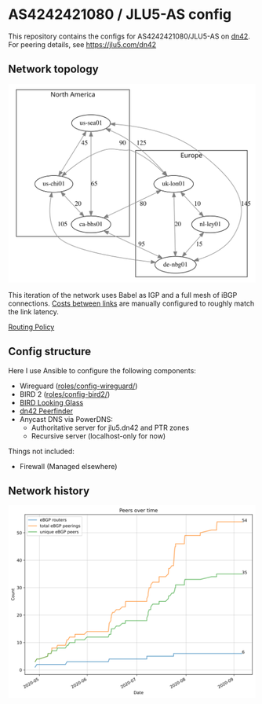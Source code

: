 # AS4242421080 / JLU5-AS config

This repository contains the configs for AS4242421080/JLU5-AS on [dn42](https://dn42.net/Home). For peering details, see https://jlu5.com/dn42

## Network topology

![AS4242421080 Network Map](AS4242421080.gv.svg)

This iteration of the network uses Babel as IGP and a full mesh of iBGP connections. [Costs between links](roles/config-bird2/config/internal_costs.yml) are manually configured to roughly match the link latency.

[Routing Policy](https://jlu5.com/dn42/routing-policy)

## Config structure

Here I use Ansible to configure the following components:

- Wireguard ([roles/config-wireguard/](roles/config-wireguard/))
- BIRD 2 ([roles/config-bird2/](roles/config-bird2/))
- [BIRD Looking Glass](https://github.com/sesa-me/bird-lg)
- [dn42 Peerfinder](https://dn42.us/peers)
- Anycast DNS via PowerDNS:
  - Authoritative server for jlu5.dn42 and PTR zones
  - Recursive server (localhost-only for now)

Things not included:

- Firewall (Managed elsewhere)

## Network history

![History of my network](history.svg)
